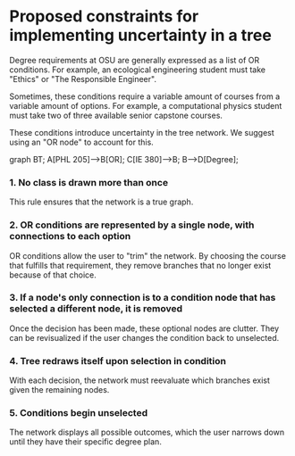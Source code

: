 
# Proposed constraints for implementing uncertainty in a tree
Degree requirements at OSU are generally expressed as a list of OR conditions. For example, an ecological engineering student must take "Ethics" or "The Responsible Engineer".

Sometimes, these conditions require a variable amount of courses from a variable amount of options. For example, a computational physics student must take two of three available senior capstone courses.

These conditions introduce uncertainty in the tree network. We suggest using an "OR node" to account for this.

graph BT;
    A[PHL 205]-->B[OR];
    C[IE 380]-->B;
    B-->D[Degree];

### 1. No class is drawn more than once
This rule ensures that the network is a true graph.

### 2. OR conditions are represented by a single node, with connections to each option
OR conditions allow the user to "trim" the network. By choosing the course that fulfills that requirement, they remove branches that no longer exist because of that choice.

### 3. If a node's only connection is to a condition node that has selected a different node, it is removed
Once the decision has been made, these optional nodes are clutter. They can be revisualized if the user changes the condition back to unselected.

### 4. Tree redraws itself upon selection in condition
With each decision, the network must reevaluate which branches exist given the remaining nodes.

### 5. Conditions begin unselected
The network displays all possible outcomes, which the user narrows down until they have their specific degree plan.
